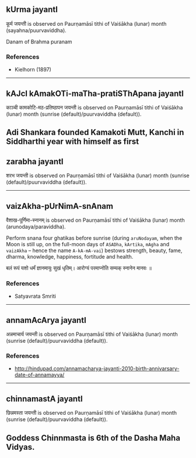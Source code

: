 ## kUrma jayantI

कूर्म जयन्ती is observed on Paurṇamāsī tithi of Vaiśākha (lunar) month (sayahna/puurvaviddha).

Danam of Brahma puranam
### References
* Kielhorn (1897)

---
## kAJcI kAmakOTi-maTha-pratiSThApana jayantI

काञ्ची कामकोटि-मठ-प्रतिष्ठापन जयन्ती is observed on Paurṇamāsī tithi of Vaiśākha (lunar) month (sunrise (default)/puurvaviddha (default)).

Adi Shankara founded Kamakoti Mutt, Kanchi in Siddharthi year with himself as first
---
## zarabha jayantI

शरभ जयन्ती is observed on Paurṇamāsī tithi of Vaiśākha (lunar) month (sunrise (default)/puurvaviddha (default)).


---
## vaizAkha-pUrNimA-snAnam

वैशाख-पूर्णिमा-स्नानम् is observed on Paurṇamāsī tithi of Vaiśākha (lunar) month (arunodaya/paraviddha).

Perform snana four ghatikas before sunrise (during `aruNodayam`, when the Moon is still up, on the full-moon days of `ASADha`, `kArtika`, `mAgha` and `vaizAkha` – hence the name `A-kA-mA-vai`) bestows strength, beauty, fame, dharma, knowledge, happiness, fortitude and health.

बलं रूपं यशो धर्मं ज्ञानमायुः सुखं धृतिम्।
आरोग्यं परमाप्नोति सम्यक् स्नानेन मानवः ॥
### References
* Satyavrata Smriti

---
## annamAcArya jayantI

अन्नमाचार्य जयन्ती is observed on Paurṇamāsī tithi of Vaiśākha (lunar) month (sunrise (default)/puurvaviddha (default)).


### References
* http://hindupad.com/annamacharya-jayanti-2010-birth-annivarsary-date-of-annamayya/

---
## chinnamastA jayantI

छिन्नमस्ता जयन्ती is observed on Paurṇamāsī tithi of Vaiśākha (lunar) month (sunrise (default)/puurvaviddha (default)).

Goddess Chinnmasta is 6th of the Dasha Maha Vidyas.
---
